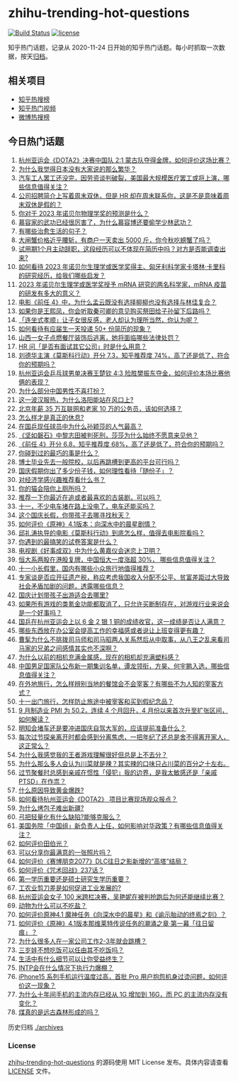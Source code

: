 # zhihu-trending-hot-questions

[![Build Status](https://github.com/justjavac/zhihu-trending-hot-questions/workflows/ci/badge.svg?branch=master)](https://github.com/justjavac/zhihu-trending-hot-questions/actions)
[![license](https://img.shields.io/github/license/justjavac/zhihu-trending-hot-questions)](https://github.com/justjavac/zhihu-trending-hot-questions/blob/master/LICENSE)

知乎热门话题，记录从 2020-11-24
日开始的知乎热门话题。每小时抓取一次数据，按天[归档](./archives)。

## 相关项目

- [知乎热搜榜](https://github.com/justjavac/zhihu-trending-top-search)
- [知乎热门视频](https://github.com/justjavac/zhihu-trending-hot-video)
- [微博热搜榜](https://github.com/justjavac/weibo-trending-hot-search)

## 今日热门话题

<!-- BEGIN -->
<!-- 最后更新时间 Tue Oct 03 2023 11:15:46 GMT+0800 (China Standard Time) -->

1. [杭州亚运会《DOTA2》决赛中国队 2:1 蒙古队夺得金牌，如何评价这场比赛？](https://www.zhihu.com/question/624553064)
1. [为什么我觉得日本没有大家说的那么繁华？](https://www.zhihu.com/question/599520936)
1. [汽车工人罢工还没完，因劳资谈判破裂，美国最大规模医疗罢工或将上演，哪些信息值得关注？](https://www.zhihu.com/question/624531444)
1. [公司招聘简介上写着周末双休，但是 HR 却在周末联系你，这是不是意味着周末双休是假的？](https://www.zhihu.com/question/622554283)
1. [你对于 2023 年诺贝尔物理学奖的预测是什么？](https://www.zhihu.com/question/619698645)
1. [慕容家的武功已经很厉害了，为什么慕容博还要偷学少林武功？](https://www.zhihu.com/question/586305955)
1. [有哪些治愈生活的句子？](https://www.zhihu.com/question/624566979)
1. [大闸蟹价格近乎腰斩，有商户一天卖出 5000 斤，你今秋吃螃蟹了吗？](https://www.zhihu.com/question/624513993)
1. [试用期1个月主动辞职，这段经历可以不体现在简历中吗？对方是否能调查出来?](https://www.zhihu.com/question/622554088)
1. [如何看待 2023 年诺贝尔生理学或医学奖得主、匈牙利科学家卡塔林·卡里科的研究经历，给我们哪些启发？](https://www.zhihu.com/question/454168214)
1. [2023 年诺贝尔生理学或医学奖授予 mRNA 研究的两名科学家，mRNA 疫苗的研发有多大的意义？](https://www.zhihu.com/question/623162434)
1. [电影《前任 4》中，为什么孟云既没有选择柳柳也没有选择与林佳复合？](https://www.zhihu.com/question/624509527)
1. [如果你是王熙凤，你会听取秦可卿的意见购买祭田给子孙留下后路吗？](https://www.zhihu.com/question/624027376)
1. [「连坐式孝顺」让子女很反感，老人却认为理所当然，你认为呢？](https://www.zhihu.com/question/622156807)
1. [如何看待有应届生一天投递 50+ 份简历的现象？](https://www.zhihu.com/question/459921564)
1. [山西一女子点燃餐厅装饰后逃离，她将面临哪些法律处罚？](https://www.zhihu.com/question/624441552)
1. [HR 问「是否有面试其它公司」时是什么用意？](https://www.zhihu.com/question/622555740)
1. [刘德华主演《莫斯科行动》开分 7.3，知乎推荐度 74%，高了还是低了，符合你的预期吗？](https://www.zhihu.com/question/624388739)
1. [杭州亚运会乒乓球男单决赛王楚钦 4:3 险胜樊振东夺金，如何评价本场比赛他俩的表现？](https://www.zhihu.com/question/624556406)
1. [为什么部分中国男性不喜打扮？](https://www.zhihu.com/question/52757868)
1. [这一波汉服热，为什么洛阳能站在风口上?](https://www.zhihu.com/question/623670291)
1. [北京年薪 35 万互联网和老家 10 万的公务员，该如何选择？](https://www.zhihu.com/question/622558910)
1. [怎么样才是真正的休息?](https://www.zhihu.com/question/27418122)
1. [在国乒现任球员中为什么孙颖莎的人气最高？](https://www.zhihu.com/question/569756533)
1. [《坚如磐石》中黎志田被判死刑，莎莎为什么始终不愿意来见他？](https://www.zhihu.com/question/624436846)
1. [《前任 4》开分 6.8，知乎推荐度 68%，高了还是低了，符合你的预期吗？](https://www.zhihu.com/question/624388709)
1. [你碰到过的最巧的事是什么？](https://www.zhihu.com/question/24114663)
1. [博士毕业先去一般院校，以后再跳槽到更高的平台可行吗？](https://www.zhihu.com/question/623885909)
1. [国庆假期你出了多少份子钱，如何理性看待「随份子」？](https://www.zhihu.com/question/624550167)
1. [对经济学感兴趣推荐看什么书？](https://www.zhihu.com/question/615350912)
1. [你的猫会陪你上厕所吗？](https://www.zhihu.com/question/623235518)
1. [推荐一下你最近在追或者最喜欢的古装剧，可以吗？](https://www.zhihu.com/question/614726245)
1. [十一，不少电车堵在路上没电了，电车还能买吗？](https://www.zhihu.com/question/624468295)
1. [这个国庆长假，你带孩子去哪寻找秋天？](https://www.zhihu.com/question/622730088)
1. [如何评价《原神》4.1版本：向深水中的晨星剧情？](https://www.zhihu.com/question/623990067)
1. [邱礼涛执导的电影《莫斯科行动》到底怎么样，值得去电影院看吗？](https://www.zhihu.com/question/624167617)
1. [你遇到的最搞笑的试卷答案是什么？](https://www.zhihu.com/question/39854849)
1. [电视剧《好事成双》中为什么黄嘉仪会迷恋上卫明？](https://www.zhihu.com/question/623651070)
1. [恒大系两股在港股复牌，中国恒大一度涨超 30%， 哪些信息值得关注？](https://www.zhihu.com/question/624599024)
1. [十一小长假里，国内有哪些小众旅行地值得推荐？](https://www.zhihu.com/question/621725101)
1. [专家谈是否应开征遗产税，称应考虑我国收入分配不公平、贫富差距过大导致社会矛盾加剧的问题，透露哪些信息？](https://www.zhihu.com/question/624515846)
1. [国庆计划带孩子出游适合去哪里?](https://www.zhihu.com/question/617815526)
1. [如果所有游戏的类氪金功能都取消了，只允许买断制存在，对游戏行业来说会是一个好事吗？](https://www.zhihu.com/question/624409758)
1. [国乒在杭州亚运会上以 6 金 2 银 1 铜的成绩收官，这一成绩是否让人满意？](https://www.zhihu.com/question/624557188)
1. [哪些东西放在办公室会提高工作的幸福感或者说让上班变得更有趣？](https://www.zhihu.com/question/22707135)
1. [曹髦为什么不挑拨司马师和司马昭两人关系然后从中取事，从八王之乱来看司马家的兄弟之间感情其实也不深啊？](https://www.zhihu.com/question/623198242)
1. [为什么以前的相机充满金属感，现在的相机却充满塑料感？](https://www.zhihu.com/question/378353709)
1. [中国男足国家队公布新一期集训名单，谭龙领衔，方昊、何宇鹏入选，哪些信息值得关注？](https://www.zhihu.com/question/624544258)
1. [在外地旅行，怎么样辨别当地的餐馆会不会宰客？有哪些不为人知的宰客方式？](https://www.zhihu.com/question/623824614)
1. [十一出门旅行，怎样防止旅途中被宰客和买到假纪念品？](https://www.zhihu.com/question/623824616)
1. [9 月制造业 PMI 为 50.2，连续 4 个月回升，4 月份以来首次升至扩张区间，如何解读？](https://www.zhihu.com/question/624354824)
1. [明知会堵车还是要冲进国庆自驾大军的，应该提前准备什么？](https://www.zhihu.com/question/624056953)
1. [每次过节探亲离开时都会感到分离焦虑，一把年纪了还总是舍不得离开家人，这正常么？](https://www.zhihu.com/question/621684257)
1. [为什么我感觉我的王者游戏理解很好但总是上不去分？](https://www.zhihu.com/question/623964050)
1. [为什么那么多人会认为川菜就是辣？其实辣的口味只占川菜的百分之十左右。](https://www.zhihu.com/question/35290707)
1. [过节聚餐时总感到亲戚在惯性「侵犯」我的边界，是我太敏感还是「亲戚PTSD」在作祟？](https://www.zhihu.com/question/621684259)
1. [什么原因导致黄金爆跌?](https://www.zhihu.com/question/624202492)
1. [如何看待杭州亚运会《DOTA2》 项目比赛现场观众报点？](https://www.zhihu.com/question/624439544)
1. [为什么烤包子难出新疆?](https://www.zhihu.com/question/623494116)
1. [弓把轻量化有什么缺陷?能够克服么？](https://www.zhihu.com/question/624282665)
1. [美国务院「中国组」新负责人上任，如何影响对华政策？有哪些信息值得关注？](https://www.zhihu.com/question/624434316)
1. [如何评价田伯光？](https://www.zhihu.com/question/30738288)
1. [可以分享你最满意的一张照片吗？](https://www.zhihu.com/question/623948087)
1. [如何评价《赛博朋克2077》DLC往日之影新增的“高塔”结局？](https://www.zhihu.com/question/623845021)
1. [如何评价《咒术回战》237话？](https://www.zhihu.com/question/624004407)
1. [第一学历重要还是硕士研究生学历重要？](https://www.zhihu.com/question/619560349)
1. [工农业剪刀差是如何促进工业发展的?](https://www.zhihu.com/question/557559100)
1. [杭州亚运会女子 100 米跨栏决赛，吴艳妮在被判抢跑后为何还能继续比赛？](https://www.zhihu.com/question/624476503)
1. [动物为什么可以不吃盐？](https://www.zhihu.com/question/288354851)
1. [如何评价原神4.1 魔神任务《向深水中的晨星》和《谕示胎动的终焉之刻》？](https://www.zhihu.com/question/624018688)
1. [如何评价《原神》4.1版本那维莱特传说任务的潮涌之章·第一幕「往日留痕」？](https://www.zhihu.com/question/624174868)
1. [为什么很多人在一家公司工作2-3年就会跳槽？](https://www.zhihu.com/question/622550091)
1. [三岁娃不想吃饭可以任由其不吃饭吗？](https://www.zhihu.com/question/620303801)
1. [生活中有什么细节可以让你受益终生？](https://www.zhihu.com/question/609775069)
1. [INTP会在什么情况下执行力爆棚？](https://www.zhihu.com/question/618253202)
1. [iPhone15 系列手机运行温度过高，首批 Pro 用户抱怨机身过烫问题，如何评价这一现象？](https://www.zhihu.com/question/624146977)
1. [为什么十年间手机的主流内存已经从 1G 增加到 16G，而 PC 的主流内存没有变化？](https://www.zhihu.com/question/623647015)
1. [煤真的是远古森林形成的吗？](https://www.zhihu.com/question/620170214)

<!-- END -->

历史归档 [./archives](./archives)

### License

[zhihu-trending-hot-questions](https://github.com/justjavac/zhihu-trending-hot-questions)
的源码使用 MIT License 发布。具体内容请查看 [LICENSE](./LICENSE) 文件。
